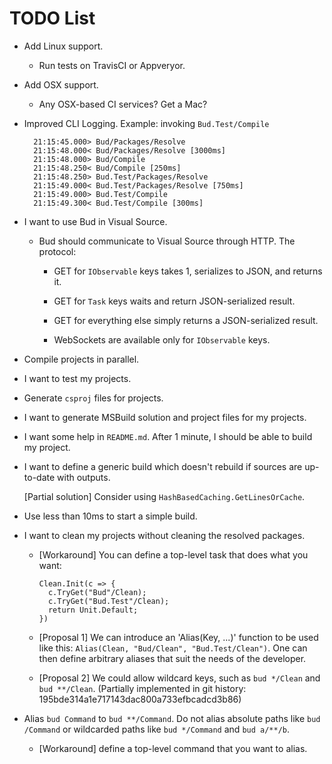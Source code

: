 # TODO List

- Add Linux support.

    - Run tests on TravisCI or Appveryor.

- Add OSX support.

    - Any OSX-based CI services? Get a Mac?

- Improved CLI Logging. Example: invoking `Bud.Test/Compile`

        21:15:45.000> Bud/Packages/Resolve
        21:15:48.000< Bud/Packages/Resolve [3000ms]
        21:15:48.000> Bud/Compile
        21:15:48.250< Bud/Compile [250ms]
        21:15:48.250> Bud.Test/Packages/Resolve
        21:15:49.000< Bud.Test/Packages/Resolve [750ms]
        21:15:49.000> Bud.Test/Compile
        21:15:49.300< Bud.Test/Compile [300ms]

- I want to use Bud in Visual Source.

    - Bud should communicate to Visual Source through HTTP. The protocol:

        - GET for `IObservable` keys takes 1, serializes to JSON, and returns it.

        - GET for `Task` keys waits and return JSON-serialized result.

        - GET for everything else simply returns a JSON-serialized result.

        - WebSockets are available only for `IObservable` keys.

- Compile projects in parallel.

- I want to test my projects.

- Generate `csproj` files for projects.

- I want to generate MSBuild solution and project files for my projects.

- I want some help in `README.md`. After 1 minute, I should be able to build my project.

- I want to define a generic build which doesn't rebuild if sources are up-to-date with outputs.

    [Partial solution] Consider using `HashBasedCaching.GetLinesOrCache`.

- Use less than 10ms to start a simple build.

- I want to clean my projects without cleaning the resolved packages.

  - [Workaround] You can define a top-level task that does what you want:

        Clean.Init(c => {
          c.TryGet("Bud"/Clean);
          c.TryGet("Bud.Test"/Clean);
          return Unit.Default;
        })

  - [Proposal 1] We can introduce an 'Alias(Key, ...)' function to be used like this: `Alias(Clean, "Bud/Clean", "Bud.Test/Clean")`. One can then define arbitrary aliases that suit the needs of the developer.

  - [Proposal 2] We could allow wildcard keys, such as `bud */Clean` and `bud **/Clean`. (Partially implemented in git history: 195bde314a1e717143dac800a733efbcadcd3b86)

- Alias `bud Command` to `bud **/Command`. Do not alias absolute paths like `bud /Command` or wildcarded paths like `bud */Command` and `bud a/**/b`.

    - [Workaround] define a top-level command that you want to alias.